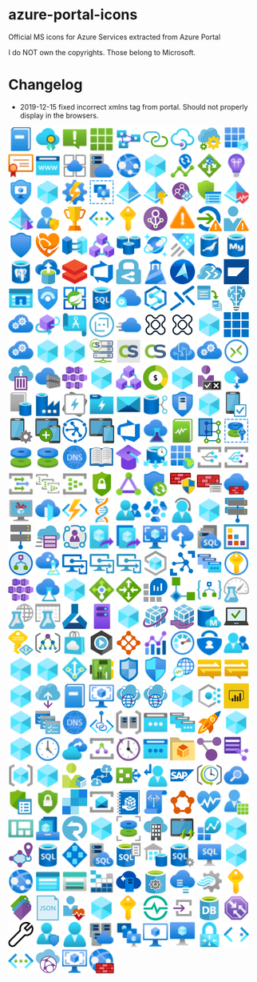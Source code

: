 # azure-portal-icons
Official MS icons for Azure Services extracted from Azure Portal

I do NOT own the copyrights. Those belong to Microsoft.

# Changelog

- 2019-12-15 fixed incorrect xmlns tag from portal. Should not properly display in the browsers.

<img src='icons\Activity log.svg' style='width:50px;height:50px;'/>
<img src='icons\Advisor.svg' style='width:50px;height:50px;'/>
<img src='icons\Alerts.svg' style='width:50px;height:50px;'/>
<img src='icons\All resources.svg' style='width:50px;height:50px;'/>
<img src='icons\Analysis Services.svg' style='width:50px;height:50px;'/>
<img src='icons\API Connections.svg' style='width:50px;height:50px;'/>
<img src='icons\API Management services.svg' style='width:50px;height:50px;'/>
<img src='icons\App Configuration.svg' style='width:50px;height:50px;'/>
<img src='icons\App registrations.svg' style='width:50px;height:50px;'/>
<img src='icons\App Service Certificates.svg' style='width:50px;height:50px;'/>
<img src='icons\App Service Domains.svg' style='width:50px;height:50px;'/>
<img src='icons\App Service Environments.svg' style='width:50px;height:50px;'/>
<img src='icons\App Service plans.svg' style='width:50px;height:50px;'/>
<img src='icons\App Services.svg' style='width:50px;height:50px;'/>
<img src='icons\AppDynamics.svg' style='width:50px;height:50px;'/>
<img src='icons\Application Change Analysis.svg' style='width:50px;height:50px;'/>
<img src='icons\Application Gateways.svg' style='width:50px;height:50px;'/>
<img src='icons\Application Insights.svg' style='width:50px;height:50px;'/>
<img src='icons\Application security groups.svg' style='width:50px;height:50px;'/>
<img src='icons\Aspera Server On Demand.svg' style='width:50px;height:50px;'/>
<img src='icons\Automation Accounts.svg' style='width:50px;height:50px;'/>
<img src='icons\Availability sets.svg' style='width:50px;height:50px;'/>
<img src='icons\Azure Active Directory.svg' style='width:50px;height:50px;'/>
<img src='icons\Azure AD Authentication methods.svg' style='width:50px;height:50px;'/>
<img src='icons\Azure AD B2C.svg' style='width:50px;height:50px;'/>
<img src='icons\Azure AD Conditional Access.svg' style='width:50px;height:50px;'/>
<img src='icons\Azure AD Connect Health.svg' style='width:50px;height:50px;'/>
<img src='icons\Azure AD Domain Services.svg' style='width:50px;height:50px;'/>
<img src='icons\Azure AD Identity Protection.svg' style='width:50px;height:50px;'/>
<img src='icons\Azure AD Identity Secure Score.svg' style='width:50px;height:50px;'/>
<img src='icons\Azure AD Named locations.svg' style='width:50px;height:50px;'/>
<img src='icons\Azure AD Password protection.svg' style='width:50px;height:50px;'/>
<img src='icons\Azure AD Privileged Identity Management.svg' style='width:50px;height:50px;'/>
<img src='icons\Azure AD Risk detections.svg' style='width:50px;height:50px;'/>
<img src='icons\Azure AD Risky sign-ins.svg' style='width:50px;height:50px;'/>
<img src='icons\Azure AD Risky users.svg' style='width:50px;height:50px;'/>
<img src='icons\Azure AD Security.svg' style='width:50px;height:50px;'/>
<img src='icons\Azure API for FHIR.svg' style='width:50px;height:50px;'/>
<img src='icons\Azure Arc.svg' style='width:50px;height:50px;'/>
<img src='icons\Azure Blockchain Service.svg' style='width:50px;height:50px;'/>
<img src='icons\Azure Cache for Redis.svg' style='width:50px;height:50px;'/>
<img src='icons\Azure Cosmos DB.svg' style='width:50px;height:50px;'/>
<img src='icons\Azure Data Explorer Clusters.svg' style='width:50px;height:50px;'/>
<img src='icons\Azure Database for MariaDB servers.svg' style='width:50px;height:50px;'/>
<img src='icons\Azure Database for MySQL servers.svg' style='width:50px;height:50px;'/>
<img src='icons\Azure Database for PostgreSQL servers.svg' style='width:50px;height:50px;'/>
<img src='icons\Azure Database Migration Services.svg' style='width:50px;height:50px;'/>
<img src='icons\Azure Databricks.svg' style='width:50px;height:50px;'/>
<img src='icons\Azure DevOps.svg' style='width:50px;height:50px;'/>
<img src='icons\Azure Information Protection.svg' style='width:50px;height:50px;'/>
<img src='icons\Azure Lighthouse.svg' style='width:50px;height:50px;'/>
<img src='icons\Azure Maps Accounts.svg' style='width:50px;height:50px;'/>
<img src='icons\Azure Migrate.svg' style='width:50px;height:50px;'/>
<img src='icons\Azure Monitors for SAP Solutions.svg' style='width:50px;height:50px;'/>
<img src='icons\Azure NetApp Files.svg' style='width:50px;height:50px;'/>
<img src='icons\Azure Sentinel.svg' style='width:50px;height:50px;'/>
<img src='icons\Azure Spring Cloud.svg' style='width:50px;height:50px;'/>
<img src='icons\Azure SQL.svg' style='width:50px;height:50px;'/>
<img src='icons\Azure Stack Edge _ Data Box Gateway.svg' style='width:50px;height:50px;'/>
<img src='icons\Azure Synapse Analytics (formerly SQL DW).svg' style='width:50px;height:50px;'/>
<img src='icons\Bastions.svg' style='width:50px;height:50px;'/>
<img src='icons\Batch accounts.svg' style='width:50px;height:50px;'/>
<img src='icons\Batch AI.svg' style='width:50px;height:50px;'/>
<img src='icons\Bing Maps API for Enterprise.svg' style='width:50px;height:50px;'/>
<img src='icons\Blockchain Data Manager.svg' style='width:50px;height:50px;'/>
<img src='icons\Blueprints.svg' style='width:50px;height:50px;'/>
<img src='icons\Bot Services.svg' style='width:50px;height:50px;'/>
<img src='icons\CDN profiles.svg' style='width:50px;height:50px;'/>
<img src='icons\Citrix Virtual Apps Essentials.svg' style='width:50px;height:50px;'/>
<img src='icons\Citrix Virtual Desktops Essentials.svg' style='width:50px;height:50px;'/>
<img src='icons\Classic Dev Services.svg' style='width:50px;height:50px;'/>
<img src='icons\Client apps.svg' style='width:50px;height:50px;'/>
<img src='icons\Cloud services (classic).svg' style='width:50px;height:50px;'/>
<img src='icons\CloudAMQP.svg' style='width:50px;height:50px;'/>
<img src='icons\CloudMonix.svg' style='width:50px;height:50px;'/>
<img src='icons\CloudSimple Nodes.svg' style='width:50px;height:50px;'/>
<img src='icons\CloudSimple Services.svg' style='width:50px;height:50px;'/>
<img src='icons\CloudSimple Virtual Machines.svg' style='width:50px;height:50px;'/>
<img src='icons\Cognitive Services.svg' style='width:50px;height:50px;'/>
<img src='icons\Connected Cache Resources.svg' style='width:50px;height:50px;'/>
<img src='icons\Connections.svg' style='width:50px;height:50px;'/>
<img src='icons\Container instances.svg' style='width:50px;height:50px;'/>
<img src='icons\Container registries.svg' style='width:50px;height:50px;'/>
<img src='icons\Container services (deprecated).svg' style='width:50px;height:50px;'/>
<img src='icons\Content Moderator.svg' style='width:50px;height:50px;'/>
<img src='icons\Corda.svg' style='width:50px;height:50px;'/>
<img src='icons\Cost Management + Billing.svg' style='width:50px;height:50px;'/>
<img src='icons\Crypteron.svg' style='width:50px;height:50px;'/>
<img src='icons\Customer Lockbox for Microsoft Azure.svg' style='width:50px;height:50px;'/>
<img src='icons\Data Box.svg' style='width:50px;height:50px;'/>
<img src='icons\Data Catalog.svg' style='width:50px;height:50px;'/>
<img src='icons\Data factories.svg' style='width:50px;height:50px;'/>
<img src='icons\Data Lake Analytics.svg' style='width:50px;height:50px;'/>
<img src='icons\Data Lake Storage Gen1.svg' style='width:50px;height:50px;'/>
<img src='icons\Data Share Invitations.svg' style='width:50px;height:50px;'/>
<img src='icons\Data Shares.svg' style='width:50px;height:50px;'/>
<img src='icons\DDoS protection plans.svg' style='width:50px;height:50px;'/>
<img src='icons\Deep Security SaaS.svg' style='width:50px;height:50px;'/>
<img src='icons\Device compliance.svg' style='width:50px;height:50px;'/>
<img src='icons\Device configuration.svg' style='width:50px;height:50px;'/>
<img src='icons\Device enrollment.svg' style='width:50px;height:50px;'/>
<img src='icons\Device Provisioning Services.svg' style='width:50px;height:50px;'/>
<img src='icons\Devices.svg' style='width:50px;height:50px;'/>
<img src='icons\DevOps Projects.svg' style='width:50px;height:50px;'/>
<img src='icons\DevTest Labs.svg' style='width:50px;height:50px;'/>
<img src='icons\Diagnostics settings.svg' style='width:50px;height:50px;'/>
<img src='icons\Digital Twins.svg' style='width:50px;height:50px;'/>
<img src='icons\Disk Encryption Sets.svg' style='width:50px;height:50px;'/>
<img src='icons\Disks (classic).svg' style='width:50px;height:50px;'/>
<img src='icons\Disks.svg' style='width:50px;height:50px;'/>
<img src='icons\DNS zones.svg' style='width:50px;height:50px;'/>
<img src='icons\eBooks.svg' style='width:50px;height:50px;'/>
<img src='icons\Education.svg' style='width:50px;height:50px;'/>
<img src='icons\Elastic Job agents.svg' style='width:50px;height:50px;'/>
<img src='icons\Enterprise applications.svg' style='width:50px;height:50px;'/>
<img src='icons\Event Grid Domains.svg' style='width:50px;height:50px;'/>
<img src='icons\Event Grid Subscriptions.svg' style='width:50px;height:50px;'/>
<img src='icons\Event Grid Topics.svg' style='width:50px;height:50px;'/>
<img src='icons\Event Hubs Clusters.svg' style='width:50px;height:50px;'/>
<img src='icons\Event Hubs.svg' style='width:50px;height:50px;'/>
<img src='icons\Exchange access.svg' style='width:50px;height:50px;'/>
<img src='icons\ExpressRoute circuits.svg' style='width:50px;height:50px;'/>
<img src='icons\Extended Security Updates.svg' style='width:50px;height:50px;'/>
<img src='icons\Firewall Manager.svg' style='width:50px;height:50px;'/>
<img src='icons\Firewall Policies.svg' style='width:50px;height:50px;'/>
<img src='icons\Firewalls.svg' style='width:50px;height:50px;'/>
<img src='icons\Free services.svg' style='width:50px;height:50px;'/>
<img src='icons\Front Doors.svg' style='width:50px;height:50px;'/>
<img src='icons\Function App.svg' style='width:50px;height:50px;'/>
<img src='icons\Genomics accounts.svg' style='width:50px;height:50px;'/>
<img src='icons\Groups.svg' style='width:50px;height:50px;'/>
<img src='icons\HDInsight clusters.svg' style='width:50px;height:50px;'/>
<img src='icons\Help + support.svg' style='width:50px;height:50px;'/>
<img src='icons\Hive Streaming.svg' style='width:50px;height:50px;'/>
<img src='icons\Host groups.svg' style='width:50px;height:50px;'/>
<img src='icons\Hosts.svg' style='width:50px;height:50px;'/>
<img src='icons\HPC caches.svg' style='width:50px;height:50px;'/>
<img src='icons\Identity Governance.svg' style='width:50px;height:50px;'/>
<img src='icons\Image definitions.svg' style='width:50px;height:50px;'/>
<img src='icons\Image versions.svg' style='width:50px;height:50px;'/>
<img src='icons\Images.svg' style='width:50px;height:50px;'/>
<img src='icons\Import_export jobs.svg' style='width:50px;height:50px;'/>
<img src='icons\Instance pools.svg' style='width:50px;height:50px;'/>
<img src='icons\Integration accounts.svg' style='width:50px;height:50px;'/>
<img src='icons\Integration Service Environments.svg' style='width:50px;height:50px;'/>
<img src='icons\Internet Analyzer profiles.svg' style='width:50px;height:50px;'/>
<img src='icons\Intune App Protection.svg' style='width:50px;height:50px;'/>
<img src='icons\Intune for Education.svg' style='width:50px;height:50px;'/>
<img src='icons\Intune.svg' style='width:50px;height:50px;'/>
<img src='icons\IoT Central Applications.svg' style='width:50px;height:50px;'/>
<img src='icons\IoT Hub.svg' style='width:50px;height:50px;'/>
<img src='icons\IP Groups.svg' style='width:50px;height:50px;'/>
<img src='icons\Key vaults.svg' style='width:50px;height:50px;'/>
<img src='icons\Kubernetes services.svg' style='width:50px;height:50px;'/>
<img src='icons\Lab Services.svg' style='width:50px;height:50px;'/>
<img src='icons\LiveArena Broadcast.svg' style='width:50px;height:50px;'/>
<img src='icons\Load balancers.svg' style='width:50px;height:50px;'/>
<img src='icons\Local network gateways.svg' style='width:50px;height:50px;'/>
<img src='icons\Log Analytics workspaces.svg' style='width:50px;height:50px;'/>
<img src='icons\Logic Apps Custom Connector.svg' style='width:50px;height:50px;'/>
<img src='icons\Logic Apps.svg' style='width:50px;height:50px;'/>
<img src='icons\Machine Learning Studio (classic) web service plans.svg' style='width:50px;height:50px;'/>
<img src='icons\Machine Learning Studio (classic) web services.svg' style='width:50px;height:50px;'/>
<img src='icons\Machine Learning Studio (classic) workspaces.svg' style='width:50px;height:50px;'/>
<img src='icons\Machine Learning.svg' style='width:50px;height:50px;'/>
<img src='icons\Machines - Azure Arc.svg' style='width:50px;height:50px;'/>
<img src='icons\Mailjet Email Service.svg' style='width:50px;height:50px;'/>
<img src='icons\Managed applications center (preview).svg' style='width:50px;height:50px;'/>
<img src='icons\Managed applications.svg' style='width:50px;height:50px;'/>
<img src='icons\Managed databases.svg' style='width:50px;height:50px;'/>
<img src='icons\Managed Desktop.svg' style='width:50px;height:50px;'/>
<img src='icons\Managed Identities.svg' style='width:50px;height:50px;'/>
<img src='icons\Management groups.svg' style='width:50px;height:50px;'/>
<img src='icons\Marketplace.svg' style='width:50px;height:50px;'/>
<img src='icons\Media Services.svg' style='width:50px;height:50px;'/>
<img src='icons\Mesh applications.svg' style='width:50px;height:50px;'/>
<img src='icons\Metrics.svg' style='width:50px;height:50px;'/>
<img src='icons\Monitor.svg' style='width:50px;height:50px;'/>
<img src='icons\Multi-Factor Authentication.svg' style='width:50px;height:50px;'/>
<img src='icons\My customers.svg' style='width:50px;height:50px;'/>
<img src='icons\MyCloudIT - Azure Desktop Hosting.svg' style='width:50px;height:50px;'/>
<img src='icons\MyGet - Hosted NuGet, NPM, Bower and Vsix.svg' style='width:50px;height:50px;'/>
<img src='icons\NAT gateways.svg' style='width:50px;height:50px;'/>
<img src='icons\Network interfaces.svg' style='width:50px;height:50px;'/>
<img src='icons\Network security groups (classic).svg' style='width:50px;height:50px;'/>
<img src='icons\Network security groups.svg' style='width:50px;height:50px;'/>
<img src='icons\Network Watcher.svg' style='width:50px;height:50px;'/>
<img src='icons\Notification Hub Namespaces.svg' style='width:50px;height:50px;'/>
<img src='icons\Notification Hubs.svg' style='width:50px;height:50px;'/>
<img src='icons\nuu_bit CDN.svg' style='width:50px;height:50px;'/>
<img src='icons\On-premises Data Gateways.svg' style='width:50px;height:50px;'/>
<img src='icons\Operation log (classic).svg' style='width:50px;height:50px;'/>
<img src='icons\OS images (classic).svg' style='width:50px;height:50px;'/>
<img src='icons\Peering Services.svg' style='width:50px;height:50px;'/>
<img src='icons\Peerings.svg' style='width:50px;height:50px;'/>
<img src='icons\PokitDok Platform.svg' style='width:50px;height:50px;'/>
<img src='icons\Policy.svg' style='width:50px;height:50px;'/>
<img src='icons\Power BI Embedded.svg' style='width:50px;height:50px;'/>
<img src='icons\Power Platform.svg' style='width:50px;height:50px;'/>
<img src='icons\Preview features.svg' style='width:50px;height:50px;'/>
<img src='icons\Private DNS zones.svg' style='width:50px;height:50px;'/>
<img src='icons\Private Link.svg' style='width:50px;height:50px;'/>
<img src='icons\Proximity placement groups.svg' style='width:50px;height:50px;'/>
<img src='icons\Public IP addresses.svg' style='width:50px;height:50px;'/>
<img src='icons\Public IP Prefixes.svg' style='width:50px;height:50px;'/>
<img src='icons\Quickstart Center.svg' style='width:50px;height:50px;'/>
<img src='icons\RavenHQ.svg' style='width:50px;height:50px;'/>
<img src='icons\Raygun.svg' style='width:50px;height:50px;'/>
<img src='icons\Recent.svg' style='width:50px;height:50px;'/>
<img src='icons\Recovery Services vaults.svg' style='width:50px;height:50px;'/>
<img src='icons\Relays.svg' style='width:50px;height:50px;'/>
<img src='icons\Reservations.svg' style='width:50px;height:50px;'/>
<img src='icons\Reserved IP addresses (classic).svg' style='width:50px;height:50px;'/>
<img src='icons\Resource Explorer.svg' style='width:50px;height:50px;'/>
<img src='icons\Resource Graph Explorer.svg' style='width:50px;height:50px;'/>
<img src='icons\Resource Graph queries.svg' style='width:50px;height:50px;'/>
<img src='icons\Resource groups.svg' style='width:50px;height:50px;'/>
<img src='icons\RevAPM CDN.svg' style='width:50px;height:50px;'/>
<img src='icons\Roles.svg' style='width:50px;height:50px;'/>
<img src='icons\Rollouts.svg' style='width:50px;height:50px;'/>
<img src='icons\Route filters.svg' style='width:50px;height:50px;'/>
<img src='icons\Route tables.svg' style='width:50px;height:50px;'/>
<img src='icons\SAP HANA on Azure.svg' style='width:50px;height:50px;'/>
<img src='icons\Scheduler Job Collections.svg' style='width:50px;height:50px;'/>
<img src='icons\Search services.svg' style='width:50px;height:50px;'/>
<img src='icons\Security Baselines.svg' style='width:50px;height:50px;'/>
<img src='icons\Security Center.svg' style='width:50px;height:50px;'/>
<img src='icons\SendGrid Accounts.svg' style='width:50px;height:50px;'/>
<img src='icons\Service Bus.svg' style='width:50px;height:50px;'/>
<img src='icons\Service catalog managed application definitions.svg' style='width:50px;height:50px;'/>
<img src='icons\Service endpoint policies.svg' style='width:50px;height:50px;'/>
<img src='icons\Service Fabric clusters.svg' style='width:50px;height:50px;'/>
<img src='icons\Service Health.svg' style='width:50px;height:50px;'/>
<img src='icons\Service providers.svg' style='width:50px;height:50px;'/>
<img src='icons\Shared dashboards.svg' style='width:50px;height:50px;'/>
<img src='icons\Shared image galleries.svg' style='width:50px;height:50px;'/>
<img src='icons\SignalR.svg' style='width:50px;height:50px;'/>
<img src='icons\Signiant Flight.svg' style='width:50px;height:50px;'/>
<img src='icons\Snapshots.svg' style='width:50px;height:50px;'/>
<img src='icons\Software as a Service (SaaS).svg' style='width:50px;height:50px;'/>
<img src='icons\Software updates.svg' style='width:50px;height:50px;'/>
<img src='icons\Solutions.svg' style='width:50px;height:50px;'/>
<img src='icons\SparkPost.svg' style='width:50px;height:50px;'/>
<img src='icons\Spatial Anchors Accounts.svg' style='width:50px;height:50px;'/>
<img src='icons\SQL databases.svg' style='width:50px;height:50px;'/>
<img src='icons\SQL elastic pools.svg' style='width:50px;height:50px;'/>
<img src='icons\SQL managed instances.svg' style='width:50px;height:50px;'/>
<img src='icons\SQL Server registries.svg' style='width:50px;height:50px;'/>
<img src='icons\SQL Server stretch databases.svg' style='width:50px;height:50px;'/>
<img src='icons\SQL servers.svg' style='width:50px;height:50px;'/>
<img src='icons\SQL virtual machines.svg' style='width:50px;height:50px;'/>
<img src='icons\Stackify.svg' style='width:50px;height:50px;'/>
<img src='icons\Static Apps.svg' style='width:50px;height:50px;'/>
<img src='icons\Storage accounts (classic).svg' style='width:50px;height:50px;'/>
<img src='icons\Storage accounts.svg' style='width:50px;height:50px;'/>
<img src='icons\Storage explorer.svg' style='width:50px;height:50px;'/>
<img src='icons\Storage Sync Services.svg' style='width:50px;height:50px;'/>
<img src='icons\StorSimple Data Managers.svg' style='width:50px;height:50px;'/>
<img src='icons\StorSimple Device Managers.svg' style='width:50px;height:50px;'/>
<img src='icons\Stream Analytics jobs.svg' style='width:50px;height:50px;'/>
<img src='icons\Subscriptions.svg' style='width:50px;height:50px;'/>
<img src='icons\Tags.svg' style='width:50px;height:50px;'/>
<img src='icons\Templates.svg' style='width:50px;height:50px;'/>
<img src='icons\Tenant status.svg' style='width:50px;height:50px;'/>
<img src='icons\The Identity Hub.svg' style='width:50px;height:50px;'/>
<img src='icons\Time Series Insights access policies.svg' style='width:50px;height:50px;'/>
<img src='icons\Time Series Insights environments.svg' style='width:50px;height:50px;'/>
<img src='icons\Time Series Insights event sources.svg' style='width:50px;height:50px;'/>
<img src='icons\Time Series Insights reference data sets.svg' style='width:50px;height:50px;'/>
<img src='icons\Traffic Manager profiles.svg' style='width:50px;height:50px;'/>
<img src='icons\Troubleshoot.svg' style='width:50px;height:50px;'/>
<img src='icons\User privacy.svg' style='width:50px;height:50px;'/>
<img src='icons\Users.svg' style='width:50px;height:50px;'/>
<img src='icons\Virtual clusters.svg' style='width:50px;height:50px;'/>
<img src='icons\Virtual machine scale sets.svg' style='width:50px;height:50px;'/>
<img src='icons\Virtual machines (classic).svg' style='width:50px;height:50px;'/>
<img src='icons\Virtual machines.svg' style='width:50px;height:50px;'/>
<img src='icons\Virtual network gateways.svg' style='width:50px;height:50px;'/>
<img src='icons\Virtual networks (classic).svg' style='width:50px;height:50px;'/>
<img src='icons\Virtual networks.svg' style='width:50px;height:50px;'/>
<img src='icons\Virtual WANs.svg' style='width:50px;height:50px;'/>
<img src='icons\VM images (classic).svg' style='width:50px;height:50px;'/>
<img src='icons\Web Application Firewall policies (WAF).svg' style='width:50px;height:50px;'/>